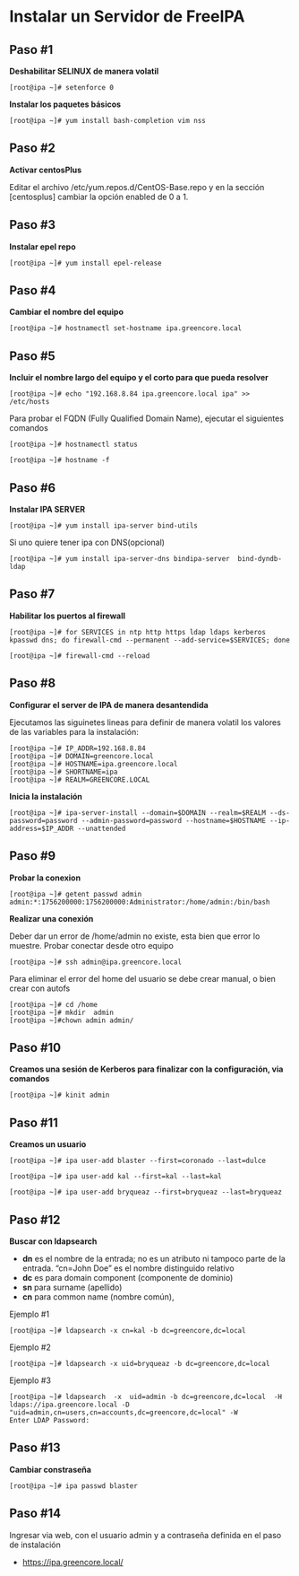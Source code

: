 # Instalar un Servidor de FreeIPA

## Paso #1

**Deshabilitar SELINUX  de manera volatil**

```
[root@ipa ~]# setenforce 0 
```
**Instalar los paquetes básicos**
```
[root@ipa ~]# yum install bash-completion vim nss
```

## Paso #2

**Activar centosPlus**

Editar el archivo /etc/yum.repos.d/CentOS-Base.repo y en la sección [centosplus]  cambiar la opción enabled de 0 a 1.

## Paso #3

**Instalar epel repo**
```
[root@ipa ~]# yum install epel-release
```

## Paso #4

**Cambiar el nombre del equipo**
```
[root@ipa ~]# hostnamectl set-hostname ipa.greencore.local
```

## Paso #5

**Incluir el nombre largo del equipo y el corto para que pueda resolver**
```
[root@ipa ~]# echo "192.168.8.84 ipa.greencore.local ipa" >> /etc/hosts
```
Para probar  el FQDN  (Fully Qualified Domain Name), ejecutar el siguientes comandos

```
[root@ipa ~]# hostnamectl status
```
```
[root@ipa ~]# hostname -f
```

## Paso #6

**Instalar IPA SERVER**

```
[root@ipa ~]# yum install ipa-server bind-utils
```
Si uno quiere tener ipa con DNS(opcional)
```
[root@ipa ~]# yum install ipa-server-dns bindipa-server  bind-dyndb-ldap
```

## Paso #7

**Habilitar los puertos al firewall**
```
[root@ipa ~]# for SERVICES in ntp http https ldap ldaps kerberos kpasswd dns; do firewall-cmd --permanent --add-service=$SERVICES; done

[root@ipa ~]# firewall-cmd --reload
```

## Paso #8 

**Configurar el server de IPA de manera desantendida**

Ejecutamos las siguinetes lineas para definir de manera volatil los valores de las variables para la instalación:

```
[root@ipa ~]# IP_ADDR=192.168.8.84
[root@ipa ~]# DOMAIN=greencore.local
[root@ipa ~]# HOSTNAME=ipa.greencore.local
[root@ipa ~]# SHORTNAME=ipa
[root@ipa ~]# REALM=GREENCORE.LOCAL
```
**Inicia la instalación**
```
[root@ipa ~]# ipa-server-install --domain=$DOMAIN --realm=$REALM --ds-password=password --admin-password=password --hostname=$HOSTNAME --ip-address=$IP_ADDR --unattended
```

## Paso #9

**Probar la conexion**
```
[root@ipa ~]# getent passwd admin
admin:*:1756200000:1756200000:Administrator:/home/admin:/bin/bash
```
**Realizar una conexión**

 Deber dar un error de /home/admin no existe, esta bien que error lo muestre.
 Probar conectar desde otro equipo

```
[root@ipa ~]# ssh admin@ipa.greencore.local 
```
Para eliminar el error del home del usuario se debe crear manual, o bien crear con autofs
```
[root@ipa ~]# cd /home
[root@ipa ~]# mkdir  admin
[root@ipa ~]#chown admin admin/
```
## Paso #10

**Creamos una sesión de Kerberos para finalizar con la configuración, via comandos**
```
[root@ipa ~]# kinit admin
```

## Paso #11

**Creamos un usuario**

```
[root@ipa ~]# ipa user-add blaster --first=coronado --last=dulce
```

```
[root@ipa ~]# ipa user-add kal --first=kal --last=kal
```

```
[root@ipa ~]# ipa user-add bryqueaz --first=bryqueaz --last=bryqueaz
```

## Paso #12

**Buscar con ldapsearch**

* []() **dn** es el nombre de la entrada; no es un atributo ni tampoco parte de la entrada. “cn=John Doe” es el nombre distinguido relativo
* []() **dc** es para domain component (componente de dominio)
* []() **sn**  para surname (apellido)
* []() **cn** para common name (nombre común),


Ejemplo #1
```
[root@ipa ~]# ldapsearch -x cn=kal -b dc=greencore,dc=local
```
Ejemplo #2
```
[root@ipa ~]# ldapsearch -x uid=bryqueaz -b dc=greencore,dc=local
```
Ejemplo #3

```
[root@ipa ~]# ldapsearch  -x  uid=admin -b dc=greencore,dc=local  -H ldaps://ipa.greencore.local -D "uid=admin,cn=users,cn=accounts,dc=greencore,dc=local" -W 
Enter LDAP Password: 
```


## Paso #13

**Cambiar constraseña**
```
[root@ipa ~]# ipa passwd blaster
```
## Paso #14

Ingresar via web, con el usuario admin y a contraseña definida en el paso de instalación
* []() https://ipa.greencore.local/
